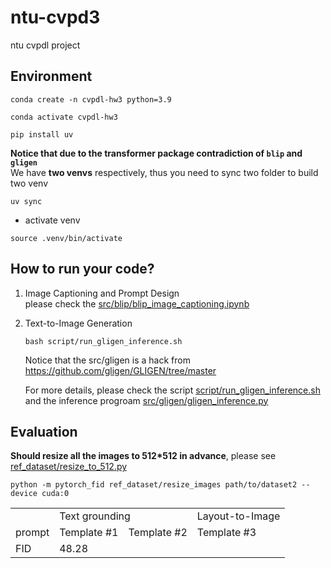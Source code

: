 # ntu-cvpd3
ntu cvpdl project

## Environment

```sh=
conda create -n cvpdl-hw3 python=3.9
```
```sh=
conda activate cvpdl-hw3
```
```sh=
pip install uv
```
**Notice that due to the transformer package contradiction of `blip` and `gligen`**  
We have **two venvs** respectively, thus you need to sync two folder to build two venv
```sh=
uv sync
```
- activate venv
```sh=
source .venv/bin/activate
```

## How to run your code?
1. Image Captioning and Prompt Design  
    please check the [src/blip/blip_image_captioning.ipynb](src/blip/blip_image_captioning.ipynb)
2. Text-to-Image Generation
    ```=sh
    bash script/run_gligen_inference.sh
    ```
    Notice that the src/gligen is a hack from https://github.com/gligen/GLIGEN/tree/master

    For more details, please check the script [script/run_gligen_inference.sh](script/run_gligen_inference.sh) and the inference progroam [src/gligen/gligen_inference.py](src/gligen/gligen_inference.py)

## Evaluation
**Should resize all the images to 512*512 in advance**, please see [ref_dataset/resize_to_512.py](ref_dataset/resize_to_512.py)

```
python -m pytorch_fid ref_dataset/resize_images path/to/dataset2 --device cuda:0
```

<table>
    <tr>
        <td>   </td>
        <td colspan="2"> Text grounding </td>
        <td> Layout-to-Image </td>
    </tr>
    <tr>
        <td> prompt </td>
        <td> Template #1 </td>
        <td> Template #2 </td>
        <td> Template #3 </td>
    </tr>
    <tr>
        <td> FID </td>
        <td> 48.28 </td>
        <td>  </td>
        <td>  </td>
    </tr>
</table>